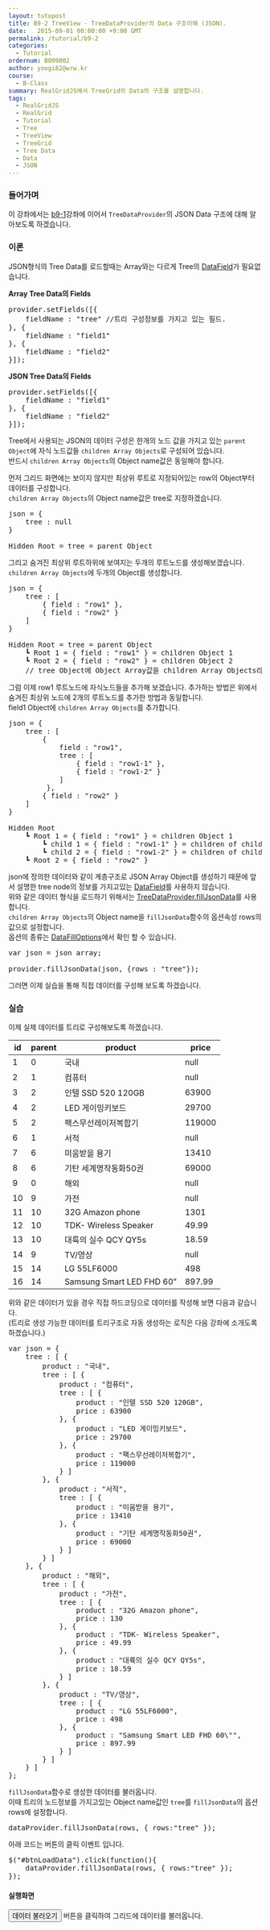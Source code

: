 ```yaml
---
layout: tutopost
title: B9-2 TreeView - TreeDataProvider의 Data 구조이해 (JSON).
date:   2015-09-01 00:00:00 +9:00 GMT
permalink: /tutorial/b9-2
categories: 
  - Tutorial
ordernum: B009002
author: yoogi82@wrw.kr
course:
  - B-Class
summary: RealGridJS에서 TreeGrid의 Data의 구조를 설명합니다.
tags: 
  - RealGridJS
  - RealGrid
  - Tutorial
  - Tree
  - TreeView
  - TreeGrid
  - Tree Data
  - Data         
  - JSON
---
```


<script type="text/javascript" src="/script/realgridjs-lic.js"></script>
<script type="text/javascript" src="/script/realgridjs_eval.1.0.11.min.js"></script>
<script type="text/javascript" src="/script/realgridjs-api.1.0.11.js"></script>

<script language="javascript">
  var treeView;
  var dataProvider;
	var json = {
		tree : [ {
			product : "국내",
			tree : [ {
				product : "컴퓨터",
				tree : [ {
					product : "인텔 SSD 520 120GB",
					price : 63900
				}, {
					product : "LED 게이밍키보드",
					price : 29700
				}, {
					product : "팩스무선레이저복합기",
					price : 119000
				} ]
			}, {
				product : "서적",
				tree : [ {
					product : "미움받을 용기",
					price : 13410
				}, {
					product : "기탄 세계명작동화50권",
					price : 69000
				} ]
			} ]
		}, {
			product : "해외",
			tree : [ {
				product : "가전",
				tree : [ {
					product : "32G Amazon phone",
					price : 130
				}, {
					product : "TDK- Wireless Speaker",
					price : 49.99
				}, {
					product : "대륙의 실수 QCY QY5s",
					price : 18.59
				} ]
			}, {
				product : "TV/영상",
				tree : [ {
					product : "LG 55LF6000",
					price : 498
				}, {
					product : "Samsung Smart LED FHD 60\"",
					price : 897.99
				} ]
			} ]
		} ]
	};


  $(document).ready( function() {

    RealGridJS.setTrace(false);
    RealGridJS.setRootContext("/script");
    
    dataProvider = new RealGridJS.LocalTreeDataProvider();
    treeView = new RealGridJS.TreeView("realgrid");
    treeView.setDataSource(dataProvider);

    dataProvider.setFields([{
      fieldName: "product"
    }, {
      fieldName: "price"
    }]);

    treeView.setColumns([{
      name: "product",
      fieldName: "product",
      width: 200
    }, {
      name: "price",
      fieldName: "price"
    }]);

	$("#btnLoadData").click(function(){
		dataProvider.fillJsonData(json,{rows : "tree"});
	});
	
  })
</script>

### 들어가며

이 강좌에서는 [b9-1](/tutorial/b9-1/)강좌에 이어서 `TreeDataProvider`의 JSON Data 구조에 대해 알아보도록 하겠습니다.

### 이론

JSON형식의 Tree Data를 로드할때는 Array와는 다르게 Tree의 [DataField](/api/types/DataField/)가 필요없습니다.

**Array Tree Data의 Fields**

<pre class="prettyprint">
provider.setFields([{
	fieldName : "tree" //트리 구성정보를 가지고 있는 필드.
}, {
	fieldName : "field1"
}, {
	fieldName : "field2"
}]);
</pre>

**JSON Tree Data의 Fields**

<pre class="prettyprint">
provider.setFields([{
	fieldName : "field1"
}, {
	fieldName : "field2"
}]);
</pre>

Tree에서 사용되는 JSON의 데이터 구성은 한개의 노드 값을 가지고 있는 `parent Object`에 자식 노드값들 `children Array Objects`로 구성되어 있습니다.  
반드시 `children Array Objects`의 Object name값은 동일해야 합니다.

먼저 그리드 화면에는 보이지 않지만 최상위 루트로 지정되어있는 row의 Object부터 데이터를 구성합니다.  
`children Array Objects`의 Object name값은 tree로 지정하겠습니다.

<pre class="prettyprint">
json = { 
	tree : null 
}

Hidden Root = tree = parent Object
</pre>

그리고 숨겨진 최상위 루트하위에 보여지는 두개의 루트노드를 생성해보겠습니다.  
`children Array Objects`에 두개의 Object를 생성합니다.

<pre class="prettyprint">
json = { 
	tree : [ 
		{ field : "row1" }, 
		{ field : "row2" } 
	] 
}

Hidden Root = tree = parent Object
	┗ Root 1 = { field : "row1" } = children Object 1
	┗ Root 2 = { field : "row2" } = children Object 2 
	// tree Object에 Object Array값을 children Array Objects라 지칭하겠습니다.
</pre>

그럼 이제 row1 루트노드에 자식노드들을 추가해 보겠습니다. 
추가하는 방법은 위에서 숨겨진 최상위 노드에 2개의 루트노드를 추가한 방법과 동일합니다.  
field1 Object에 `children Array Objects`를 추가합니다.

<pre class="prettyprint">
json = { 
	tree : [ 
		{ 
			field : "row1",
			tree : [
				{ field : "row1-1" },
				{ field : "row1-2" }
			]
		 }, 
		{ field : "row2" } 
	] 
}

Hidden Root
	┗ Root 1 = { field : "row1" } = children Object 1
		┗ child 1 = { field : "row1-1" } = children of children Object 1
		┗ child 2 = { field : "row1-2" } = children of children Object 2
	┗ Root 2 = { field : "row2" }
</pre>

json에 정의한 데이터와 같이 계층구조로 JSON Array Object를 생성하기 때문에 앞서 설명한 tree node의 정보를 가지고있는 [DataField](/api/types/DataField/)를 사용하지 않습니다.  
위와 같은 데이터 형식을 로드하기 위해서는 [TreeDataProvider.fillJsonData](/api/TreeDataProvider/fillJsonData/)를 사용합니다.    
`children Array Objects`의 Object name을 `fillJsonData`함수의 옵션속성 rows의 값으로 설정합니다.  
옵션의 종류는 [DataFillOptions](/api/types/DataFillOptions/)에서 확인 할 수 있습니다.

<pre class="prettyprint">
var json = json array;

provider.fillJsonData(json, {rows : "tree"}); 
</pre>

그러면 이제 실습을 통해 직접 데이터를 구성해 보도록 하겠습니다.


### 실습

이제 실제 데이터를 트리로 구성해보도록 하겠습니다.

 id | parent | product | price
 --|--|--|--
1 | 0 |국내 	| null
2 | 1 |컴퓨터 |	null
3|2| 인텔 SSD 520 120GB |	63900
4|2| LED 게이밍키보드 |	29700
5|2| 팩스무선레이저복합기 |	119000
6|1| 서적	|null
7|6| 미움받을 용기 |	13410
8|6| 기탄 세계명작동화50권 |	69000
9|0| 해외	|null
10|9| 가전	|null
11|10| 32G Amazon phone |	1301
12|10| TDK- Wireless Speaker |	49.99
13|10| 대륙의 실수 QCY QY5s |	18.59
14|9|TV/영상	|null
15|14|LG 55LF6000 |	498
16|14|Samsung Smart LED FHD 60" |	897.99

위와 같은 데이터가 있을 경우 직접 하드코딩으로 데이터를 작성해 보면 다음과 같습니다.   
(트리로 생성 가능한 데이터를 트리구조로 자동 생성하는 로직은 다음 강좌에 소개도록 하겠습니다.)  

<pre class="prettyprint">
var json = {
	tree : [ {
		product : "국내",
		tree : [ {
			product : "컴퓨터",
			tree : [ {
				product : "인텔 SSD 520 120GB",
				price : 63900
			}, {
				product : "LED 게이밍키보드",
				price : 29700
			}, {
				product : "팩스무선레이저복합기",
				price : 119000
			} ]
		}, {
			product : "서적",
			tree : [ {
				product : "미움받을 용기",
				price : 13410
			}, {
				product : "기탄 세계명작동화50권",
				price : 69000
			} ]
		} ]
	}, {
		product : "해외",
		tree : [ {
			product : "가전",
			tree : [ {
				product : "32G Amazon phone",
				price : 130
			}, {
				product : "TDK- Wireless Speaker",
				price : 49.99
			}, {
				product : "대륙의 실수 QCY QY5s",
				price : 18.59
			} ]
		}, {
			product : "TV/영상",
			tree : [ {
				product : "LG 55LF6000",
				price : 498
			}, {
				product : "Samsung Smart LED FHD 60\"",
				price : 897.99
			} ]
		} ]
	} ]
};
</pre>

`fillJsonData`함수로 생성한 데이터를 불러옵니다.  
이때 트리의 노드정보를 가지고있는 Object name값인 `tree`를 `fillJsonData`의 옵션 rows에 설정합니다.

<pre class="prettyprint">
dataProvider.fillJsonData(rows, { rows:"tree" });
</pre>
 
아래 코드는 버튼의 클릭 이벤트 입니다.

<pre class="prettyprint">
$("#btnLoadData").click(function(){
	dataProvider.fillJsonData(rows, { rows:"tree" });
});
</pre>


#### 실행화면
<input type="button" class="btn btn-primary btn-xs" id="btnLoadData" value="데이터 불러오기" /> 버튼을 클릭하여 그리드에 데이터를 불러옵니다.<br/>

<div id="realgrid" style="width: 100%; height: 200px;"></div>

### 전체 소스코드

##### SCRIPT    

<pre class="prettyprint full-source-script">
&lt;link rel=&quot;stylesheet&quot; href=&quot;/css/bootstrap.css&quot;&gt;
&lt;script type=&quot;text/javascript&quot; src=&quot;/script/jquery-1.112.min.js&quot;&gt;&lt;/script&gt;
&lt;script type=&quot;text/javascript&quot; src=&quot;/script/bootstrap.min.js&quot;&gt;&lt;/script&gt;
&lt;!--realgrid--&gt;
&lt;script type=&quot;text/javascript&quot; src=&quot;/script/dlgrids_eval.js&quot;&gt;&lt;/script&gt;
&lt;script type=&quot;text/javascript&quot; src=&quot;/script/realgridjs.js&quot;&gt;&lt;/script&gt;

&lt;script&gt;
var treeView;
  var dataProvider;
	var json = {
		tree : [ {
			product : "국내",
			tree : [ {
				product : "컴퓨터",
				tree : [ {
					product : "인텔 SSD 520 120GB",
					price : 63900
				}, {
					product : "LED 게이밍키보드",
					price : 29700
				}, {
					product : "팩스무선레이저복합기",
					price : 119000
				} ]
			}, {
				product : "서적",
				tree : [ {
					product : "미움받을 용기",
					price : 13410
				}, {
					product : "기탄 세계명작동화50권",
					price : 69000
				} ]
			} ]
		}, {
			product : "해외",
			tree : [ {
				product : "가전",
				tree : [ {
					product : "32G Amazon phone",
					price : 130
				}, {
					product : "TDK- Wireless Speaker",
					price : 49.99
				}, {
					product : "대륙의 실수 QCY QY5s",
					price : 18.59
				} ]
			}, {
				product : "TV/영상",
				tree : [ {
					product : "LG 55LF6000",
					price : 498
				}, {
					product : "Samsung Smart LED FHD 60\"",
					price : 897.99
				} ]
			} ]
		} ]
	};


  $(document).ready( function() {

    RealGridJS.setTrace(false);
    RealGridJS.setRootContext("/script");
    
    dataProvider = new RealGridJS.LocalTreeDataProvider();
    treeView = new RealGridJS.TreeView("realgrid");
    treeView.setDataSource(dataProvider);

    dataProvider.setFields([{
      fieldName: "product"
    }, {
      fieldName: "price"
    }]);

    treeView.setColumns([{
      name: "product",
      fieldName: "product",
      width: 200
    }, {
      name: "price",
      fieldName: "price"
    }]);

	$("#btnLoadData").click(function(){
		dataProvider.fillJsonData(json,{rows : "tree"});
	});
	
  })
&lt;/script&gt;
</pre>

##### HTML
<pre class="prettyprint full-source-html">
&lt;input type="button" class="btn btn-primary btn-xs" id="btnLoadData" value="데이터 불러오기" /&gt; 버튼을 클릭하여 그리드에 데이터를 불러옵니다.
&lt;div id=&quot;realgrid&quot; style=&quot;width: 100%; height: 200px;&quot;&gt;&lt;/div&gt;
</pre>


---
**관련 데모 페이지**

* [TreeView](http://demo.realgrid.com/Demo/TreeDataModel)

---
**API 참조**

* [TreeLocalDataProvider.setRows()](/api/TreeDataProvider/setRows/){:target="_blank"}
